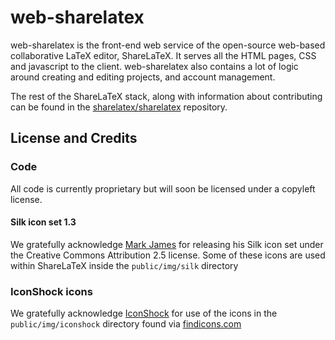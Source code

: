 web-sharelatex
==============

web-sharelatex is the front-end web service of the open-source web-based collaborative LaTeX editor,
ShareLaTeX. It serves all the HTML pages, CSS and javascript to the client. web-sharelatex also contains 
a lot of logic around creating and editing projects, and account management.

The rest of the ShareLaTeX stack, along with information about contributing can be found in the 
[sharelatex/sharelatex](https://github.com/sharelatex/sharelatex) repository.

License and Credits
-------------------

### Code

All code is currently proprietary but will soon be licensed under a copyleft license.

#### Silk icon set 1.3

We gratefully acknowledge [Mark James](http://www.famfamfam.com/lab/icons/silk/) for
releasing his Silk icon set under the Creative Commons Attribution 2.5 license. Some
of these icons are used within ShareLaTeX inside the `public/img/silk` directory

### IconShock icons

We gratefully acknowledge [IconShock](http://www.iconshock.com) for use of the icons
in the `public/img/iconshock` directory found via
[findicons.com](http://findicons.com/icon/498089/height?id=526085#)


